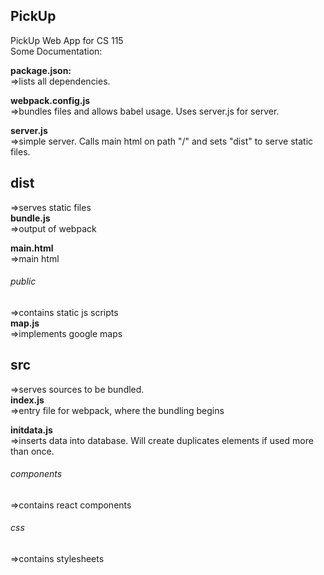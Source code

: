 PickUp
---
PickUp Web App for CS 115 <br />
Some Documentation:

__package.json:__ <br />
=>lists all dependencies. <br />

__webpack.config.js__ <br />
=>bundles files and allows babel usage. Uses server.js for server. <br />

__server.js__ <br />
=>simple server. Calls main html on path "/" and sets "dist" to serve static files. <br />

dist 
---
=>serves static files <br />
  __bundle.js__ <br />
  =>output of webpack <br />
  
  __main.html__ <br />
  =>main html <br />
  
  ###### public <br />
  =>contains static js scripts <br />
    __map.js__ <br />
    =>implements google maps <br />

src
---
=>serves sources to be bundled. <br />
  __index.js__ <br />
  =>entry file for webpack, where the bundling begins <br />
  
  __initdata.js__ <br />
  =>inserts data into database. Will create duplicates elements if used more than once. <br />
  
  ###### components <br />
  =>contains react components <br />
  
  ###### css <br />
  =>contains stylesheets <br />

